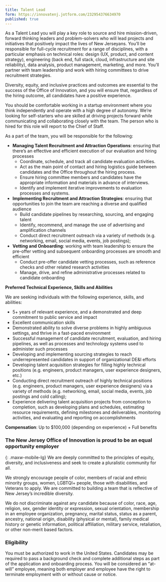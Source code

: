 ```yaml
---
title: Talent Lead
form: https://innovatenj.jotform.com/232954376634970
published: true
---
```


As a Talent Lead you will play a key role to source and hire mission-driven, forward thinking leaders and problem-solvers who will lead projects and initiatives that positively impact the lives of New Jerseyans. You’ll be responsible for full-cycle recruitment for a range of disciplines, with a particular emphasis on technical roles: design (UX, product, and content strategy), engineering (back end, full stack, cloud, infrastructure and site reliability), data analysis, product management, marketing, and more. You’ll partner with team leadership and work with hiring committees to drive recruitment strategies. 

Diversity, equity, and inclusive practices and outcomes are essential to the success of the Office of Innovation, and you will ensure that, regardless of the hiring outcome, all candidates have a positive experience.

You should be comfortable working in a startup environment where you think independently and operate with a high degree of autonomy. We’re looking for self-starters who are skilled at driving projects forward while communicating and collaborating closely with the team. The person who is hired for this role will report to the Chief of Staff.


As a part of the team, you will be responsible for the following:

- **Managing Talent Recruitment and Attraction Operations**: ensuring that there’s an effective and efficient execution of our evaluation and hiring processes
  - Coordinate, schedule, and track all candidate evaluation activities. 
  - Act as the main point of contact and hiring logistics guide between candidates and the Office throughout the hiring process.
  - Ensure hiring committee members and candidates have the appropriate information and materials in advance of interviews.
  - Identify and implement iterative improvements to evaluation processes and systems.
- **Implementing Recruitment and Attraction Strategies**:  ensuring that opportunities to join the team are reaching a diverse and qualified audience
  - Build candidate pipelines by researching, sourcing, and engaging talent
  - Identify, recommend, and manage the use of advertising and amplification channels 
  - Conduct direct recruitment outreach via a variety of methods (e.g. networking, email, social media, events, job postings);
- **Vetting and Onboarding**: working with team leadership to ensure the pre-offer vetting and subsequent onboarding processes are smooth and efficient
  - Conduct pre-offer candidate vetting processes, such as reference checks and other related research activities
  - Manage, drive, and refine administrative processes related to candidate onboarding

**Preferred Technical Experience, Skills and Abilities**

We are seeking individuals with the following experience, skills, and abilities:

- 5+ years of relevant experience, and a demonstrated and deep commitment to public service and impact
- Excellent communication skills
- Demonstrated ability to solve diverse problems in highly ambiguous settings, and thrive in a fast-paced environment
- Successful management of candidate recruitment, evaluation, and hiring pipelines, as well as processes and technology systems used to administer such processes
- Developing and implementing sourcing strategies to reach underrepresented candidates in support of organizational DE&I efforts
- Developing talent acquisition strategies for filling highly technical positions (e.g. engineers, product managers, user experience designers, etc.)
- Conducting direct recruitment outreach of highly technical positions (e.g. engineers, product managers, user experience designers) via a variety of methods (e.g. networking, email, social media, events, job postings and cold calling);
- Experience delivering talent acquisition projects from conception to completion, such as developing plans and schedules, estimating resource requirements, defining milestones and deliverables, monitoring activities, and evaluating and reporting on accomplishments


**Compensation**: Up to $100,000 (depending on experience) + Full benefits

### The New Jersey Office of Innovation is proud to be an equal opportunity employer
{: .maxw-mobile-lg}
We are deeply committed to the principles of equity, diversity, and inclusiveness and seek to create a pluralistic community for all.

We strongly encourage people of color, members of racial and ethnic minority groups, women, LGBTQI+ people, those with disabilities, and Veterans to apply. We are committed to building a team that is reflective of New Jersey’s incredible diversity.  

We do not discriminate against any candidate because of color, race, age, religion, sex, gender identity or expression, sexual orientation, membership in an employee organization, pregnancy, marital status, status as a parent, ancestry, national origin, disability (physical or mental), family medical history or genetic information, political affiliation, military service, retaliation, or other non-merit based factors.

### Eligibility

You must be authorized to work in the United States. Candidates may be required to pass a background check and complete additional steps as part of the application and onboarding process. You will be considered an “at-will” employee, meaning both employer and employee have the right to terminate employment with or without cause or notice. 